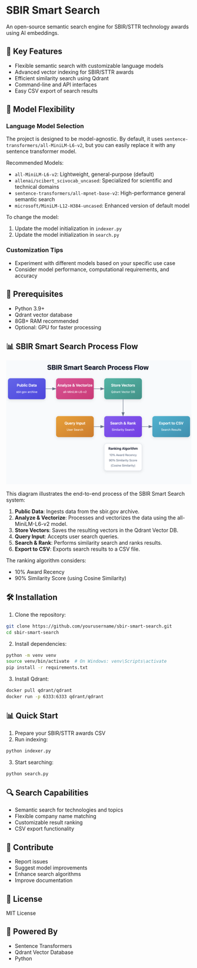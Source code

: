 # SBIR Smart Search

An open-source semantic search engine for SBIR/STTR technology awards using AI embeddings.

## 🌟 Key Features
- Flexible semantic search with customizable language models
- Advanced vector indexing for SBIR/STTR awards
- Efficient similarity search using Qdrant
- Command-line and API interfaces
- Easy CSV export of search results

## 🔬 Model Flexibility

### Language Model Selection
The project is designed to be model-agnostic. By default, it uses `sentence-transformers/all-MiniLM-L6-v2`, but you can easily replace it with any sentence transformer model.

Recommended Models:
- `all-MiniLM-L6-v2`: Lightweight, general-purpose (default)
- `allenai/scibert_scivocab_uncased`: Specialized for scientific and technical domains
- `sentence-transformers/all-mpnet-base-v2`: High-performance general semantic search
- `microsoft/MiniLM-L12-H384-uncased`: Enhanced version of default model

To change the model:
1. Update the model initialization in `indexer.py`
2. Update the model initialization in `search.py`

### Customization Tips
- Experiment with different models based on your specific use case
- Consider model performance, computational requirements, and accuracy

## 🚀 Prerequisites
- Python 3.9+
- Qdrant vector database
- 8GB+ RAM recommended
- Optional: GPU for faster processing

## 📊 SBIR Smart Search Process Flow

![SBIR Smart Search Process Flow](sbir_smart_search_flow.png)

This diagram illustrates the end-to-end process of the SBIR Smart Search system:

1. **Public Data**: Ingests data from the sbir.gov archive.
2. **Analyze & Vectorize**: Processes and vectorizes the data using the all-MiniLM-L6-v2 model.
3. **Store Vectors**: Saves the resulting vectors in the Qdrant Vector DB.
4. **Query Input**: Accepts user search queries.
5. **Search & Rank**: Performs similarity search and ranks results.
6. **Export to CSV**: Exports search results to a CSV file.

The ranking algorithm considers:
- 10% Award Recency
- 90% Similarity Score (using Cosine Similarity)

## 🛠️ Installation

1. Clone the repository:
```bash
git clone https://github.com/yourusername/sbir-smart-search.git
cd sbir-smart-search
```

2. Install dependencies:
```bash
python -m venv venv
source venv/bin/activate  # On Windows: venv\Scripts\activate
pip install -r requirements.txt
```

3. Install Qdrant:
```bash
docker pull qdrant/qdrant
docker run -p 6333:6333 qdrant/qdrant
```

## 📊 Quick Start

1. Prepare your SBIR/STTR awards CSV
2. Run indexing:
```bash
python indexer.py
```

3. Start searching:
```bash
python search.py
```

## 🔍 Search Capabilities
- Semantic search for technologies and topics
- Flexible company name matching
- Customizable result ranking
- CSV export functionality

## 🤝 Contribute
- Report issues
- Suggest model improvements
- Enhance search algorithms
- Improve documentation

## 📜 License
MIT License

## 🏢 Powered By
- Sentence Transformers
- Qdrant Vector Database
- Python
